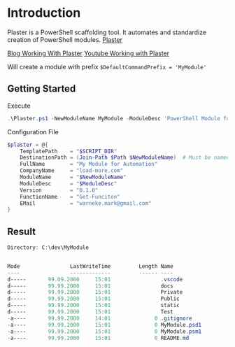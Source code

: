 # Introduction

Plaster is a PowerShell scaffolding tool. It automates and standardize creation of PowerShell modules. [Plaster](https://github.com/PowerShell/Plaster)

[Blog Working With Plaster](http://overpoweredshell.com/Working-with-Plaster/)
[Youtube Working with Plaster](https://www.youtube.com/watch?v=16CYGTKH73U&t=2923s)

Will create a module with prefix ```$DefaultCommandPrefix = 'MyModule'```

## Getting Started

Execute

```PowerShell
.\Plaster.ps1 -NewModuleName MyModule -ModuleDesc 'PowerShell Module for automation' -Path 'C:\Dev\Github\'
```

Configuration File

```PowerShell
$plaster = @{
    TemplatePath    = "$SCRIPT_DIR"
    DestinationPath = (Join-Path $Path $NewModuleName)  # Must be named exactly like ModuleName for tests
    FullName        = "My Module for Automation"
    CompanyName     = "load-more.com"
    ModuleName      = "$NewModuleName"
    ModuleDesc      = "$ModuleDesc"
    Version         = "0.1.0"
    FunctionName    = "Get-Funciton"
    EMail           = "warneke.mark@gmail.com"
}
```

## Result

```PowerShell
Directory: C:\dev\MyModule


Mode                LastWriteTime         Length Name
----                -------------         ------ ----
d-----       99.09.2000     15:01                .vscode
d-----       99.99.2000     15:01                docs
d-----       99.99.2000     15:01                Private
d-----       99.99.2000     15:01                Public
d-----       99.99.2000     15:01                static
d-----       99.99.2000     15:01                Test
-a----       99.99.2000     14:01              0 .gitignore
-a----       99.99.2000     15:01              0 MyModule.psd1
-a----       99.99.2000     15:01              0 MyModule.psm1
-a----       99.99.2000     15:01              0 README.md
```
